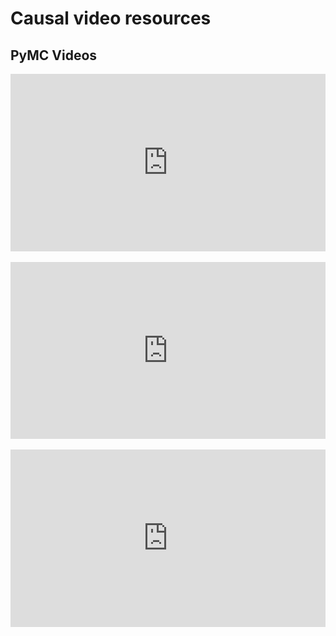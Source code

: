 # Causal video resources

## PyMC Videos

<style>
.video-container {
    position: relative;
    padding-bottom: 56.25%; /* 16:9 aspect ratio */
    height: 0;
    overflow: hidden;
    max-width: 100%;
    background: #000;
}

.video-container iframe {
    position: absolute;
    top: 0;
    left: 0;
    width: 100%;
    height: 100%;
    border: 0;
}
</style>

<div class="video-container">
    <iframe width="560" height="315" src="https://www.youtube.com/embed/0PQ8BQaDP04?si=O4qb44OBDVn8gqHP" title="YouTube video player" frameborder="0" allow="accelerometer; autoplay; clipboard-write; encrypted-media; gyroscope; picture-in-picture; web-share" referrerpolicy="strict-origin-when-cross-origin" allowfullscreen></iframe>
</div>
<br>
<div class="video-container">
    <iframe width="560" height="315" src="https://www.youtube.com/embed/b47wmTdcICE?si=aXufYM8AiHZAQ9Q0" title="YouTube video player" frameborder="0" allow="accelerometer; autoplay; clipboard-write; encrypted-media; gyroscope; picture-in-picture; web-share" referrerpolicy="strict-origin-when-cross-origin" allowfullscreen></iframe>
</div>
<br>
<div class="video-container">
    <iframe width="560" height="315" src="https://www.youtube.com/embed/QAzAFess1AA?si=zD6PrljOFUyvjm1I" title="YouTube video player" frameborder="0" allow="accelerometer; autoplay; clipboard-write; encrypted-media; gyroscope; picture-in-picture; web-share" referrerpolicy="strict-origin-when-cross-origin" allowfullscreen></iframe>
</div>
